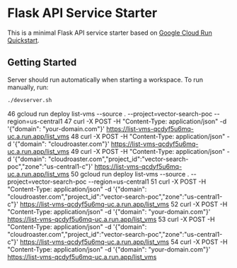 # Flask API Service Starter

This is a minimal Flask API service starter based on [Google Cloud Run Quickstart](https://cloud.google.com/run/docs/quickstarts/build-and-deploy/deploy-python-service).

## Getting Started

Server should run automatically when starting a workspace. To run manually, run:
```sh
./devserver.sh
```
   46  gcloud run deploy list-vms --source . --project=vector-search-poc --region=us-central1
   47  curl -X POST -H "Content-Type: application/json" -d '{"domain": "your-domain.com"}' https://list-vms-qcdyf5u6mq-uc.a.run.app/list_vms
   48  curl -X POST -H "Content-Type: application/json" -d '{"domain": "cloudroaster.com"}' https://list-vms-qcdyf5u6mq-uc.a.run.app/list_vms
   49  curl -X POST -H "Content-Type: application/json" -d '{"domain": "cloudroaster.com","project_id":"vector-search-poc","zone":"us-central1-c"}' https://list-vms-qcdyf5u6mq-uc.a.run.app/list_vms
   50  gcloud run deploy list-vms --source . --project=vector-search-poc --region=us-central1
   51  curl -X POST -H "Content-Type: application/json" -d '{"domain": "cloudroaster.com","project_id":"vector-search-poc","zone":"us-central1-c"}' https://list-vms-qcdyf5u6mq-uc.a.run.app/list_vms
   52  curl -X POST -H "Content-Type: application/json" -d '{"domain": "your-domain.com"}' https://list-vms-qcdyf5u6mq-uc.a.run.app/list_vms
   53  curl -X POST -H "Content-Type: application/json" -d '{"domain": "cloudroaster.com","project_id":"vector-search-poc","zone":"us-central1-c"}' https://list-vms-qcdyf5u6mq-uc.a.run.app/list_vms
   54  curl -X POST -H "Content-Type: application/json" -d '{"domain": "your-domain.com"}' https://list-vms-qcdyf5u6mq-uc.a.run.app/list_vms